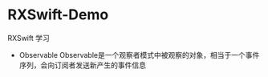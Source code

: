 # RXSwift-Demo
RXSwift 学习

* Observable
Observable<Element>是一个观察者模式中被观察的对象，相当于一个事件序列，会向订阅者发送新产生的事件信息
